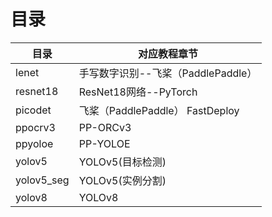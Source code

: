 # 目录

| 目录                | 对应教程章节                       |
| ------------------ | --------------------------------- |
| lenet              | 手写数字识别--飞桨（PaddlePaddle）  | 
| resnet18           | ResNet18网络--PyTorch              | 
| picodet            | 飞桨（PaddlePaddle） FastDeploy    | 
| ppocrv3            | PP-ORCv3                        | 
| ppyoloe            | PP-YOLOE                        |
| yolov5             | YOLOv5(目标检测)                 |
| yolov5_seg         | YOLOv5(实例分割)                 |
| yolov8             | YOLOv8                 |
